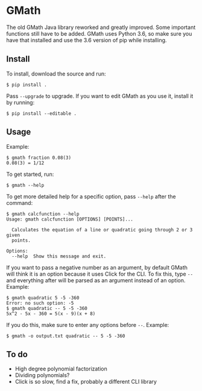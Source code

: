 # GMath
The old GMath Java library reworked and greatly improved. Some important functions still have to be added. GMath uses Python 3.6, so make sure you have that installed and use the 3.6 version of pip while installing.

## Install
To install, download the source and run:
```
$ pip install .
```
Pass `--upgrade` to upgrade.
If you want to edit GMath as you use it, install it by running:
```
$ pip install --editable .
```

## Usage
Example:
```
$ gmath fraction 0.08(3)
0.08(3) = 1/12
```
To get started, run:
```
$ gmath --help
```
To get more detailed help for a specific option, pass `--help` after the command:
```
$ gmath calcfunction --help
Usage: gmath calcfunction [OPTIONS] [POINTS]...

  Calculates the equation of a line or quadratic going through 2 or 3 given
  points.

Options:
  --help  Show this message and exit.
```
If you want to pass a negative number as an argument, by default GMath will think it is an option because it uses Click for the CLI. To fix this, type `--` and everything after will be parsed as an argument instead of an option.
Example:
```
$ gmath quadratic 5 -5 -360
Error: no such option: -5
$ gmath quadratic -- 5 -5 -360
5x^2 - 5x - 360 = 5(x - 9)(x + 8)
```
If you do this, make sure to enter any options before `--`.
Example:
```
$ gmath -o output.txt quadratic -- 5 -5 -360
```

## To do
* High degree polynomial factorization
* Dividing polynomials?
* Click is so slow, find a fix, probably a different CLI library

